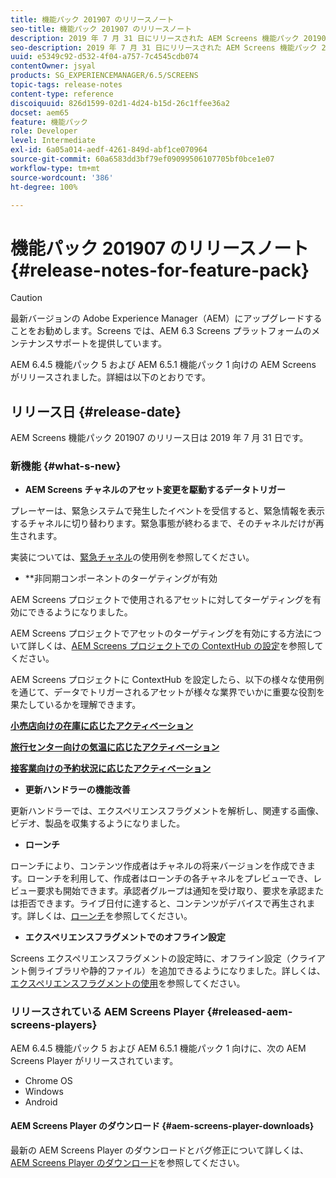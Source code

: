 ```yaml
---
title: 機能パック 201907 のリリースノート
seo-title: 機能パック 201907 のリリースノート
description: 2019 年 7 月 31 日にリリースされた AEM Screens 機能パック 201907 について説明します。
seo-description: 2019 年 7 月 31 日にリリースされた AEM Screens 機能パック 201907 について説明します。
uuid: e5349c92-d532-4f04-a757-7c4545cdb074
contentOwner: jsyal
products: SG_EXPERIENCEMANAGER/6.5/SCREENS
topic-tags: release-notes
content-type: reference
discoiquuid: 826d1599-02d1-4d24-b15d-26c1ffee36a2
docset: aem65
feature: 機能パック
role: Developer
level: Intermediate
exl-id: 6a05a014-aedf-4261-849d-abf1ce070964
source-git-commit: 60a6583dd3bf79ef09099506107705bf0bce1e07
workflow-type: tm+mt
source-wordcount: '386'
ht-degree: 100%

---
```


# 機能パック 201907 のリリースノート {#release-notes-for-feature-pack}

>[!CAUTION]
>
>最新バージョンの Adobe Experience Manager（AEM）にアップグレードすることをお勧めします。Screens では、AEM 6.3 Screens プラットフォームのメンテナンスサポートを提供しています。

AEM 6.4.5 機能パック 5 および AEM 6.5.1 機能パック 1 向けの AEM Screens がリリースされました。詳細は以下のとおりです。

## リリース日 {#release-date}

AEM Screens 機能パック 201907 のリリース日は 2019 年 7 月 31 日です。

### 新機能 {#what-s-new}

* **AEM Screens チャネルのアセット変更を駆動するデータトリガー**

プレーヤーは、緊急システムで発生したイベントを受信すると、緊急情報を表示するチャネルに切り替わります。緊急事態が終わるまで、そのチャネルだけが再生されます。

実装については、[緊急チャネル](emergency-channel.md)の使用例を参照してください。

* **非同期コンポーネントのターゲティングが有効

AEM Screens プロジェクトで使用されるアセットに対してターゲティングを有効にできるようになりました。

AEM Screens プロジェクトでアセットのターゲティングを有効にする方法について詳しくは、[AEM Screens プロジェクトでの ContextHub の設定](configuring-context-hub.md)を参照してください。

AEM Screens プロジェクトに ContextHub を設定したら、以下の様々な使用例を通じて、データでトリガーされるアセットが様々な業界でいかに重要な役割を果たしているかを理解できます。

**[小売店向けの在庫に応じたアクティベーション](retail-inventory-activation.md)**

**[旅行センター向けの気温に応じたアクティベーション](local-temperature-activation.md)**

**[接客業向けの予約状況に応じたアクティベーション](hospitality-reservation-activation.md)**

* **更新ハンドラーの機能改善**

更新ハンドラーでは、エクスペリエンスフラグメントを解析し、関連する画像、ビデオ、製品を収集するようになりました。

* **ローンチ**

ローンチにより、コンテンツ作成者はチャネルの将来バージョンを作成できます。ローンチを利用して、作成者はローンチの各チャネルをプレビューでき、レビュー要求も開始できます。承認者グループは通知を受け取り、要求を承認または拒否できます。ライブ日付に達すると、コンテンツがデバイスで再生されます。詳しくは、[ローンチ](launches.md)を参照してください。

* **エクスペリエンスフラグメントでのオフライン設定**

Screens エクスペリエンスフラグメントの設定時に、オフライン設定（クライアント側ライブラリや静的ファイル）を追加できるようになりました。詳しくは、[エクスペリエンスフラグメントの使用](experience-fragments-in-screens.md)を参照してください。

### リリースされている AEM Screens Player {#released-aem-screens-players}

AEM 6.4.5 機能パック 5 および AEM 6.5.1 機能パック 1 向けに、次の AEM Screens Player がリリースされています。

* Chrome OS
* Windows
* Android

#### AEM Screens Player のダウンロード {#aem-screens-player-downloads}

最新の AEM Screens Player のダウンロードとバグ修正について詳しくは、[AEM Screens Player のダウンロード](https://download.macromedia.com/screens/)を参照してください。
